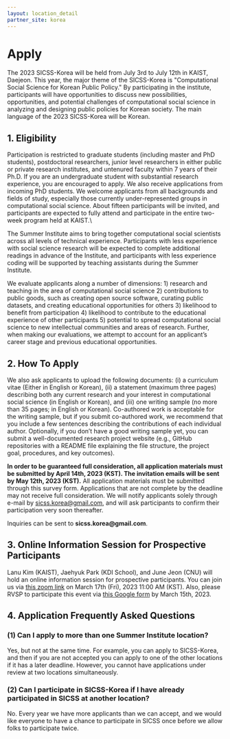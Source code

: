 ```yaml
---
layout: location_detail
partner_site: korea
---
```


# Apply
The 2023 SICSS-Korea will be held from July 3rd to July 12th in KAIST, Daejeon. This year, the major theme of the SICSS-Korea is "Computational Social Science for Korean Public Policy." By participating in the institute, participants will have opportunities to discuss new possibilities, opportunities, and potential challenges of computational social science in analyzing and designing public policies for Korean society. The main language of the 2023 SICSS-Korea will be Korean.

## 1. Eligibility
Participation is restricted to graduate students (including master and PhD students), postdoctoral researchers, junior level researchers in either public or private research institutes, and untenured faculty within 7 years of their Ph.D. If you are an undergraduate student with substantial research experience, you are encouraged to apply. We also receive applications from incoming PhD students. We welcome applicants from all backgrounds and fields of study, especially those currently under-represented groups in computational social science. About fifteen participants will be invited, and participants are expected to fully attend and participate in the entire two-week program held at KAIST.\

The Summer Institute aims to bring together computational social scientists across all levels of technical experience. Participants with less experience with social science research will be expected to complete additional readings in advance of the Institute, and participants with less experience coding will be supported by teaching assistants during the Summer Institute.

We evaluate applicants along a number of dimensions: 1) research and teaching in the area of computational social science 2) contributions to public goods, such as creating open source software, curating public datasets, and creating educational opportunities for others 3) likelihood to benefit from participation 4) likelihood to contribute to the educational experience of other participants 5) potential to spread computational social science to new intellectual communities and areas of research. Further, when making our evaluations, we attempt to account for an applicant’s career stage and previous educational opportunities.


## 2. How To Apply

We also ask applicants to upload the following documents: (i) a curriculum vitae (Either in English or Korean), (ii) a statement (maximum three pages) describing both any current research and your interest in computational social science (in English or Korean), and (iii) one writing sample (no more than 35 pages; in English or Korean). Co-authored work is acceptable for the writing sample, but if you submit co-authored work, we recommend that you include a few sentences describing the contributions of each individual author. Optionally, if you don’t have a good writing sample yet, you can submit a well-documented research project website (e.g., GitHub repositories with a README file explaining the file structure, the project goal, procedures, and key outcomes).

__In order to be guaranteed full consideration, all application materials must be submitted by April 14th, 2023 (KST). The invitation emails will be sent by May 12th, 2023 (KST).__ All application materials must be submitted through this survey form. Applications that are not complete by the deadline may not receive full consideration. We will notify applicants solely through e-mail by sicss.korea@gmail.com, and will ask participants to confirm their participation very soon thereafter.

Inquiries can be sent to __sicss.korea@gmail.com__.

## 3. Online Information Session for Prospective Participants

Lanu Kim (KAIST), Jaehyuk Park (KDI School), and June Jeon (CNU) will hold an online information session for prospective participants. You can join us via [this zoom link](https://kaist.zoom.us/j/86329658488) on March 17th (Fri), 2023 11:00 AM (KST). Also, please RVSP to participate this event via [this Google form](https://forms.gle/nswBchuzdS4ApB6a9) by March 15th, 2023.

## 4. Application Frequently Asked Questions

### (1) Can I apply to more than one Summer Institute location?

Yes, but not at the same time. For example, you can apply to SICSS-Korea, and then if you are not accepted you can apply to one of the other locations if it has a later deadline. However, you cannot have applications under review at two locations simultaneously.

### (2) Can I participate in SICSS-Korea if I have already participated in SICSS at another location?

No. Every year we have more applicants than we can accept, and we would like everyone to have a chance to participate in SICSS once before we allow folks to participate twice.
